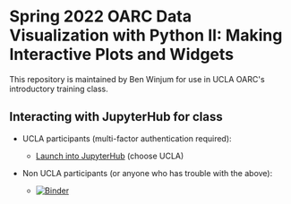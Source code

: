 # Spring 2022 OARC Data Visualization with Python II: Making Interactive Plots and Widgets

This repository is maintained by Ben Winjum for use in UCLA OARC's introductory training class.

## Interacting with JupyterHub for class

* UCLA participants (multi-factor authentication required):

  * <a href="https://jupyter.oarc.ucla.edu/hub/user-redirect/git-pull?repo=https%3A%2F%2Fgithub.com%2Fbenjum%2Foarc-spring22-python-data-viz-2&urlpath=tree%2Foarc-spring22-python-data-viz-2%2F&branch=main">Launch into JupyterHub</a> (choose UCLA)

* Non UCLA participants (or anyone who has trouble with the above):
  * [![Binder](https://mybinder.org/badge_logo.svg)](https://mybinder.org/v2/gh/benjum/oarc-spring22-python-data-viz-2/HEAD?urlpath=tree/oarc-spring22-python-data-viz-2) 

